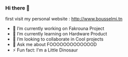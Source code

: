 ### Hi there 👋

first visit my personal website : http://www.bousselmi.tn

- 🔭 I’m currently working on Fakrouna Project
- 🌱 I’m currently learning on Hardware Product
- 👯 I’m looking to collaborate in Cool projects
- 💬 Ask me about FOOOOOOOOOOOOOD
- ⚡ Fun fact: I'm a Little Dinosaur

